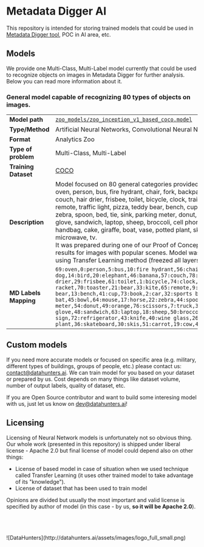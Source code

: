# Metadata Digger AI

This repository is intended for storing trained models that could be used in [Metadata Digger tool](https://github.com/data-hunters/metadata-digger), POC in AI area, etc.

## Models
We provide one Multi-Class, Multi-Label model currently that could be used to recognize objects on images in Metadata Digger for further analysis. Below you can read more information about it.

### General model capable of recognizing 80 types of objects on images.

| | |
|-|-|
| **Model path** | [`zoo_models/zoo_inception_v1_based_coco.model`](https://github.com/data-hunters/metadata-digger-ai/raw/master/zoo_models/zoo_inception_v1_based_coco.model) |
| **Type/Method** | Artificial Neural Networks, Convolutional Neural Networks |
| **Format** | Analytics Zoo |
| **Type of problem** | Multi-Class, Multi-Label |
| **Training Dataset** | [COCO](http://cocodataset.org) |
| **Description** | Model focused on 80 general categories provided with [COCO (Common Objects in Context)](http://cocodataset.org) dataset: <br> oven, person, bus, fire hydrant, chair, fork, backpack, surfboard, umbrella, hot dog, bird, elephant, banana, couch, hair drier, frisbee, toilet, bicycle, clock, train, dining table, suitcase, tennis racket, toaster, bear, kite, remote, traffic light, pizza, teddy bear, bench, cup, book, car, sports ball, baseball bat, bowl, mouse, horse, zebra, spoon, bed, tie, sink, parking meter, donut, orange, scissors, truck, bottle, keyboard, motorcycle, baseball glove, sandwich, laptop, sheep, broccoli, cell phone, dog, snowboard, stop sign, refrigerator, knife, wine glass, handbag, cake, giraffe, boat, vase, potted plant, skateboard, skis, carrot, cow, airplane, toothbrush, apple, cat, microwave, tv. <br> It was prepared during one of our Proof of Concept projects. It is not very accurate however gives quite good results for images with popular scenes. Model was built on top of Inception V1 [provided with Zoo framework](https://github.com/intel-analytics/analytics-zoo/blob/v0.6.0/docs/docs/ProgrammingGuide/image-classification.md#download-link) using Transfer Learning method (freezed all layers up to `pool4/3x3_s2`). Achieved validation accuracy: 97.82%. |
| **MD Labels Mapping** | `69:oven,0:person,5:bus,10:fire hydrant,56:chair,42:fork,24:backpack,37:surfboard,25:umbrella,52:hot dog,14:bird,20:elephant,46:banana,57:couch,78:hair drier,29:frisbee,61:toilet,1:bicycle,74:clock,6:train,60:dining table,28:suitcase,38:tennis racket,70:toaster,21:bear,33:kite,65:remote,9:traffic light,53:pizza,77:teddy bear,13:bench,41:cup,73:book,2:car,32:sports ball,34:baseball bat,45:bowl,64:mouse,17:horse,22:zebra,44:spoon,59:bed,27:tie,71:sink,12:parking meter,54:donut,49:orange,76:scissors,7:truck,39:bottle,66:keyboard,3:motorcycle,35:baseball glove,48:sandwich,63:laptop,18:sheep,50:broccoli,67:cell phone,16:dog,31:snowboard,11:stop sign,72:refrigerator,43:knife,40:wine glass,26:handbag,55:cake,23:giraffe,8:boat,75:vase,58:potted plant,36:skateboard,30:skis,51:carrot,19:cow,4:airplane,79:toothbrush,47:apple,15:cat,68:microwave,62:tv` |

## Custom models

If you need more accurate models or focused on specific area (e.g. military, different types of buildings, groups of people, etc.) please contact us: contact@datahunters.ai. We can train model for you based on your dataset or prepared by us. Cost depends on many things like dataset volume, number of output labels, quality of dataset, etc. 

If you are Open Source contributor and want to build some interesing model with us, just let us know on dev@datahunters.ai!

## Licensing
Licensing of Neural Network models is unfortunately not so obvious thing. Our whole work (presented in this repository) is shipped under liberal license - Apache 2.0 but final license of model could depend also on other things:
* License of based model in case of situation when we used technique called Transfer Learning (it uses other trained model to take advantage of its "knowledge").
* License of dataset that has been used to train model

Opinions are divided but usually the most important and valid license is specified by author of model (in this case - by us, **so it will be Apache 2.0**).

<br />
<br />
<br />
![DataHunters](http://datahunters.ai/assets/images/logo_full_small.png)
